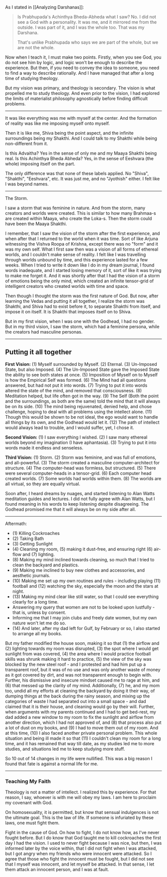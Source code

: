 As I stated in [[Analyzing Darshanas]]:

> Is Prabhupada's Achinthya Bheda-Abheda what I saw? No. I did not see a God with a personality. It was me, and it mirrored me from the outside. I was part of it, and I was the whole too. That was my Darshana.
> 
> That's unlike Prabhupada who says we are part of the whole, but we are not the whole. 

Now when I teach it, I must make two points. Firstly, when you see God, you do not see him by logic, and logic won't be enough to describe the experience. But then, if you need to convey the idea to someone, you need to find a way to describe rationally. And I have managed that after a long time of studying theology.

But my vision was primary, and theology is secondary. The vision is what propelled me to study theology. And even prior to the vision, I had explored the limits of materialist philosophy agnostically before finding difficult problems.

---

It was like everything was me with myself at the center.
And the formation of reality was like me imposing myself onto myself.

Then it is like me, Shiva being the point aspect, and the infinite surroundings being my Shakthi. And I could talk to my Shakthi while being non-different from it.

Is this Advaitha? Yes in the sense of only me and my Maaya Shakthi being real.
Is this Achinthya Bheda Abheda? Yes, in the sense of Eeshvara (the whole) imposing itself on the part.

The only difference was that none of these labels applied. No "Shiva", "Shakthi", "Eeshvara", etc. It was just me, and no "Jyothish" either. I felt like I was beyond names.

---

The Storm.

I saw a storm that was feminine in nature. And from the storm, many creators and worlds were created.
This is similar to how many Brahmaa-s are created within Maaya, who create the Loka-s.
Then the storm could have been the Maaya Shakthi.

I remember, that I saw the vision of the storm after the first experience, and when after that I returned to the world when it was time. Sort of like Arjuna witnessing the Vishva Roopa of Krishna, except there was no "form" and it was my own self. What I first saw then was a vision of all forms of ethereal worlds, and I couldn't make sense of reality. I felt like I was travelling through worlds unbound by time, and this experience lasted for a few weeks. When I tried to write it down like I do in my dream journal, I found words inadequate, and I started losing memory of it, sort of like it was trying to make me forget it. And it was shortly after that I had the vision of a storm of emotions being the only mind, which created an infinite tensor-grid of intelligent creators who created worlds with time and space.

Then though I thought the storm was the first nature of God.
But now, after learning the Vedas and putting it all together, I realize the storm was Shakthi, and Shiva had to exist before it, to separate Shakthi from itself, and impose it on itself.
It is Shakthi that imposes itself on to Shiva.

But in my first vision, when I was one with the Godhead, I had no gender.
But in my third vision, I saw the storm, which had a feminine persona, while the creators had masculine personas.

---

Putting it all together
---

**First Vision:** (1) Myself surrounded by Myself. (2) Eternal. (3) Un-Imposed State, but also Imposed. (4) The Un-Imposed State gave the Imposed State the ability to see both states at once. (5) Imposition of Myself on to Myself is how the Empirical Self was formed. (6) The Mind had all questions answered, but had not put it into words. (7) Trying to put it into words altered the state of the mind, and removed that consciousness. (8) Meditation helped, but life often got in the way. (9) The Self (Both the point and the surroundings, as both are the same) told the mind that it will always be on its side. (10) The mind being rejuvenated, denied help, and chose challenge, hoping to deal with all problems using the intellect alone. (11) Though this would be shown to be not ideal, the ego would want to handle all things by its own, and the Godhead would let it. (12) The path of intellect would always lead to trouble, and I would suffer, yet, I chose it.

**Second Vision:** (1) I saw everything I wished. (2) I saw many ethereal worlds beyond my imagination (I have aphantasia). (3) Trying to put it into words made it endless and senseless.

**Third Vision:** (1) Storm. (2) Storm was feminine, and was full of emotions, and all-powerful. (3) The storm created a masculine computer-architect for structure. (4) The computer-head was formless, but structured. (5) There were several computer-heads in a tensor-grid. (6) Each computer head created worlds. (7) Some worlds had worlds within them. (8) The worlds are all virtual, so they are equally virtual.

Soon after, I heard dreams by nuages, and started listening to Alan Watts meditation guides and lectures. I did not fully agree with Alan Watts, but I found meaning in his words to keep listening despite disagreeing. The Godhead promised me that it will always be on my side after all.

---

Aftermath:

- (1) Killing Cockroaches
- (2) Taking Bath
- (3) Getting Sunlight
- (4) Cleaning my room, (5) making it dust-free, and ensuring right (6) air-flow and (7) lighting.
- (8) Making my mind inclined towards cleaning, so much that I tried to clean the backyard and plastics.
- (9) Making me inclined to buy new clothes and accessories, and aesthetic journals.
- (10) Making me set up my own routines and rules - including playing (11) football and (12) watching the sky, especially the moon and the stars at night.
- (13) Making my mind clear like still water, so that I could see everything clearly for a long time.
- Answering my query that women are not to be looked upon lustfully - that is, unless by consent.
- Informing me that I may join clubs and freely date women, but my own nature won't let me do so.
- (14) And later, after my dad left for Gulf, by February or so, I also started to arrange all my books.

But my father modified the house soon, making it so that (1) the airflow and (2) lighting towards my room was disrupted, (3) the spot where I would get sunlight from was covered, (4) the area where I would practice football skills was shrunk making it hard to practice, (5) the view of the sky was blocked by the new steel roof - and I protested and had him put up a transparent roof, but it was of no use and was only another waste of money as it got covered by dirt, and was not transparent enough to begin with. Further, his dismissive and insecure mindset caused me to rage at him, and (6) that messed up the clarity of my mind. Additionally, (7) he, and my mom too, undid all my efforts at cleaning the backyard by doing it their way, of dumping things at the back during the rainy season, and mixing up the categories of waste I had separated out into a small space - and dad claimed that it is their house, and cleaning would go by their will. Further, when arguments with my parents continued and I had to get bed-rest, my dad added a new window to my room to fix the sunlight and airflow from another direction, which I had not approved of, and (8) that process also put a lot of dust on my books, and (9) I had to move them out of my room. And at this time, (10) I also faced another private personal problem. This whole situation and being ill made it so that (11) I couldn't clean my room for a long time, and it has remained that way till date, as my studies led me to more studies, and situations led me to keep studying more stuff.

So 10 out of 14 changes in my life were nullified. This was a big reason I found that fate is against a normal life for me.

---

### Teaching My Faith

Theology is not a matter of intellect. I realized this by experience.
For that reason, I say, whoever is with me will obey my laws.
I am here to proclaim my covenant with God.

On homosexuality, it is permitted, but know that sensual indulgences is not the ultimate goal.
This is the law of life. If someone is infuriated by these laws, one must fight them.

Fight in the cause of God. On how to fight, I do not know how, as I've never fought before. But I do know that God taught me to kill cockroaches the first day I had the vision. I used to never fight because I was nice, but then, I was informed later by the voice within, that I did not fight when I was attacked, but I got angry when my friends who were innocent were attacked. So I agree that those who fight the innocent must be fought, but I did not see that I myself was innocent, and let myself be attacked. In that sense, I let them attack an innocent person, and I was at fault.
